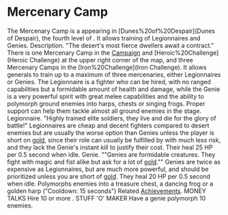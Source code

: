 # Mercenary Camp

The Mercenary Camp is a appearing in [Dunes%20of%20Despair](Dunes of Despair), the fourth level of . It allows training of Legionnaires and Genies.
Description.
"The desert's most fierce dwellers await a contract."
There is one Mercenary Camp in the [Campaign](Campaign) and [Heroic%20Challenge](Heroic Challenge) at the upper right corner of the map, and three Mercenary Camps in the [Iron%20Challenge](Iron Challenge). It allows generals to train up to a maximum of three mercenaries, either Legionnaires or Genies.
The Legionnaire is a fighter who can be hired, with no ranged capabilities but a formidable amount of health and damage, while the Genie is a very powerful spirit with great melee capabilities and the ability to polymorph ground enemies into harps, chests or singing frogs. Proper support can help them tackle almost all ground enemies in the stage.
Legionnaire.
 "Highly trained elite soldiers, they live and die for the glory of battle!"
Legionnaires are cheap and decent fighters compared to desert enemies but are usually the worse option than Genies unless the player is short on [gold](gold), since their role can usually be fulfilled by with much less risk, and they lack the Genie's instant kill to justify their cost. Their heal 25 HP per 0.5 second when idle.
Genie.
 ""Genies are formidable creatures. They fight with magic and fist alike but ask for a lot of [gold](gold).""
Genies are twice as expensive as Legionnaires, but are much more powerful, and should be prioritized unless you are short of [gold](gold). They heal 20 HP per 0.5 second when idle.
 Polymorphs enemies into a treasure chest, a dancing frog or a golden harp ("Cooldown: 15 seconds")
Related [Achievements](Achievements).
MONEY TALKS Hire 10 or more .
STUFF 'O' MAKER Have a genie polymorph 10 enemies.